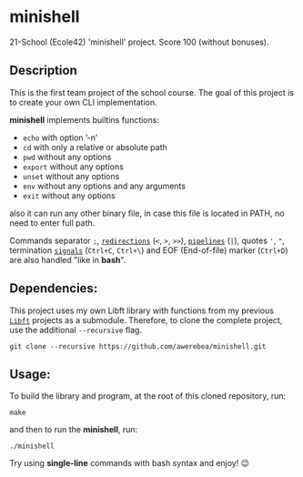 # minishell
21-School (Ecole42) 'minishell' project. Score 100 (without bonuses).

## Description
This is the first team project of the school course. The goal of this project is to create your own CLI implementation.

**minishell** implements builtins functions:
* `echo` with option ’-n’
* `cd` with only a relative or absolute path
* `pwd` without any options
* `export` without any options
* `unset` without any options
* `env` without any options and any arguments
* `exit` without any options

also it can run any other binary file, in case this file is located in PATH, no need to enter full path.

Commands separator `;`, [`redirections`](https://www.gnu.org/software/bash/manual/html_node/Redirections.html) (`<`, `>`, `>>`), [`pipelines`](https://www.gnu.org/software/bash/manual/html_node/Pipelines.html) (`|`), quotes `'`, `"`, termination [`signals`](https://www.gnu.org/software/libc/manual/html_node/Termination-Signals.html) (`Ctrl+C`, `Ctrl+\`) and EOF (End-of-file) marker (`Ctrl+D`) are also handled "like in **bash**".

## Dependencies:
This project uses my own Libft library with functions from my previous [`Libft`](https://github.com/awerebea/libft) projects as a submodule.
Therefore, to clone the complete project, use the additional `--recursive` flag.
```
git clone --recursive https://github.com/awerebea/minishell.git
```

## Usage:
To build the library and program, at the root of this cloned repository, run:
```
make
```
and then to run the **minishell**, run:
```
./minishell
```
Try using **single-line** commands with bash syntax and enjoy! :wink:
